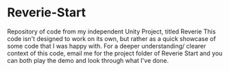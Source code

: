 # Reverie-Start
Repository of code from my independent Unity Project, titled Reverie
This code isn't designed to work on its own, but rather as a quick showcase of some code that I was happy with. 
For a deeper understanding/ clearer context of this code, email me for the project folder of Reverie Start and you can both play the demo and look through what I've done.
